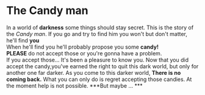 # The Candy man

In a world of **darkness** some things should stay secret. This is the story of the *Candy man*. If you go and try to find him you won't but don't matter, he'll find **you**
<br/>When he'll find you he'll probably propose you some **candy!**
<br/> **PLEASE** do not accept those or you're gonna have a problem.
<br/> If you accept those... It's been a pleasure to know you.
Now that you did accept the candy,you've earned the right to quit this dark world, but only for another one far darker. As you come to this darker world, **There is no coming back.**  What you can only do is regret accepting those candies. At the moment help is not possible. ***But maybe ...  ***
